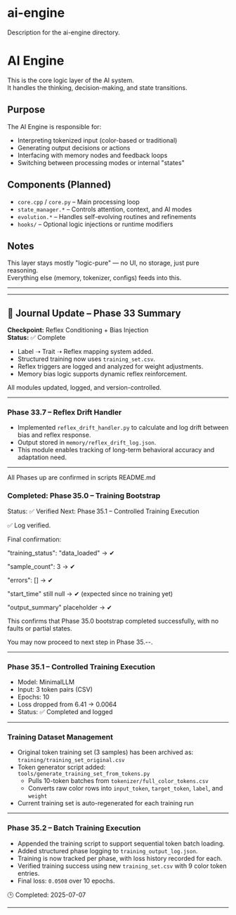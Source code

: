 # ai-engine
Description for the ai-engine directory.

# AI Engine

This is the core logic layer of the AI system.  
It handles the thinking, decision-making, and state transitions.

## Purpose
The AI Engine is responsible for:

- Interpreting tokenized input (color-based or traditional)
- Generating output decisions or actions
- Interfacing with memory nodes and feedback loops
- Switching between processing modes or internal "states"

## Components (Planned)
- `core.cpp` / `core.py` – Main processing loop
- `state_manager.*` – Controls attention, context, and AI modes
- `evolution.*` – Handles self-evolving routines and refinements
- `hooks/` – Optional logic injections or runtime modifiers

## Notes
This layer stays mostly "logic-pure" — no UI, no storage, just pure reasoning.  
Everything else (memory, tokenizer, configs) feeds into this.

_____________________________________________________________________

---

## 🧠 Journal Update – Phase 33 Summary

**Checkpoint:** Reflex Conditioning + Bias Injection  
**Status:** ✅ Complete  

- Label ➝ Trait ➝ Reflex mapping system added.
- Structured training now uses `training_set.csv`.
- Reflex triggers are logged and analyzed for weight adjustments.
- Memory bias logic supports dynamic reflex reinforcement.

All modules updated, logged, and version-controlled.

________________________________________________________________________

### Phase 33.7 – Reflex Drift Handler

- Implemented `reflex_drift_handler.py` to calculate and log drift between bias and reflex response.
- Output stored in `memory/reflex_drift_log.json`.
- This module enables tracking of long-term behavioral accuracy and adaptation need.

________________________________________________________________________

All Phases up are confirmed in scripts README.md

### Completed: Phase 35.0 – Training Bootstrap

Status: ✅ Verified
Next: Phase 35.1 – Controlled Training Execution

✅ Log verified.

Final confirmation:

"training_status": "data_loaded" → ✔

"sample_count": 3 → ✔

"errors": [] → ✔

"start_time" still null → ✔ (expected since no training yet)

"output_summary" placeholder → ✔

This confirms that Phase 35.0 bootstrap completed successfully, with no faults or partial states.

You may now proceed to next step in Phase 35.--.

---------------------------------------------------------
### Phase 35.1 – Controlled Training Execution

- Model: MinimalLLM
- Input: 3 token pairs (CSV)
- Epochs: 10
- Loss dropped from 6.41 → 0.0064
- Status: ✅ Completed and logged

---------------------------------------------------------

### Training Dataset Management

- Original token training set (3 samples) has been archived as: `training/training_set_original.csv`
- Token generator script added: `tools/generate_training_set_from_tokens.py`
  - Pulls 10-token batches from `tokenizer/full_color_tokens.csv`
  - Converts raw color rows into `input_token`, `target_token`, `label`, and `weight`
- Current training set is auto-regenerated for each training run

-----------------------------------------------------------------

### Phase 35.2 – Batch Training Execution

- Appended the training script to support sequential token batch loading.
- Added structured phase logging to `training_output_log.json`.
- Training is now tracked per phase, with loss history recorded for each.
- Verified training success using new `training_set.csv` with 9 color token entries.
- Final loss: `0.0508` over 10 epochs.

🕒 Completed: 2025-07-07

--------------------------------------------------------------

